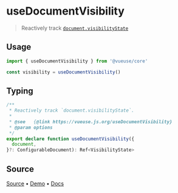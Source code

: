 <!--DEMO_STARTS-->
<script setup>
import Demo from './demo.vue'
</script>
<DemoContainer><Demo/></DemoContainer>
<!--DEMO_ENDS-->

<!--HEAD_STARTS--><!--HEAD_ENDS-->


# useDocumentVisibility

> Reactively track [`document.visibilityState`](https://developer.mozilla.org/en-US/docs/Web/API/Document/visibilityState)

## Usage

```js
import { useDocumentVisibility } from '@vueuse/core'

const visibility = useDocumentVisibility()
```


<!--FOOTER_STARTS-->
## Typing

```typescript
/**
 * Reactively track `document.visibilityState`.
 *
 * @see   {@link https://vueuse.js.org/useDocumentVisibility}
 * @param options
 */
export declare function useDocumentVisibility({
  document,
}?: ConfigurableDocument): Ref<VisibilityState>
```

## Source

[Source](https://github.com/antfu/vueuse/blob/master/packages/core/useDocumentVisibility/index.ts) • [Demo](https://github.com/antfu/vueuse/blob/master/packages/core/useDocumentVisibility/demo.vue) • [Docs](https://github.com/antfu/vueuse/blob/master/packages/core/useDocumentVisibility/index.md)


<!--FOOTER_ENDS-->